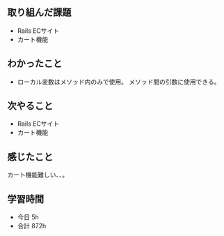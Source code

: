 ## 取り組んだ課題
- Rails ECサイト
- カート機能

## わかったこと
- ローカル変数はメソッド内のみで使用。
  メソッド間の引数に使用できる。

## 次やること
- Rails ECサイト
- カート機能

## 感じたこと
カート機能難しい、、。

## 学習時間
- 今日 5h
- 合計 872h
